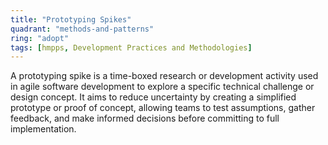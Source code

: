 ```yaml
---
title: "Prototyping Spikes"
quadrant: "methods-and-patterns"
ring: "adopt"
tags: [hmpps, Development Practices and Methodologies]
---
```


A prototyping spike is a time-boxed research or development activity used in agile software development to explore a specific technical challenge or design concept. It aims to reduce uncertainty by creating a simplified prototype or proof of concept, allowing teams to test assumptions, gather feedback, and make informed decisions before committing to full implementation.
